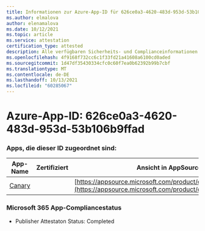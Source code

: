 ```yaml
---
title: Informationen zur Azure-App-ID für 626ce0a3-4620-483d-953d-53b106b9ffad
ms.author: elmalova
author: elenamalova
ms.date: 10/12/2021
ms.topic: article
ms.service: attestation
certification_type: attested
description: Alle verfügbaren Sicherheits- und Complianceinformationen für 626ce0a3-4620-483d-953d-53b106b9ffad.
ms.openlocfilehash: 4f9168f732cc6c1f33fd21a41608a6100cd0aded
ms.sourcegitcommit: 1d47df35430334cfc0c60f7ea0b62392b99b7cbf
ms.translationtype: MT
ms.contentlocale: de-DE
ms.lasthandoff: 10/13/2021
ms.locfileid: "60285067"
---
```

# <a name="azure-app-id-626ce0a3-4620-483d-953d-53b106b9ffad"></a>Azure-App-ID: 626ce0a3-4620-483d-953d-53b106b9ffad


### <a name="apps-associated-with-this-id"></a>Apps, die dieser ID zugeordnet sind:
| **App-Name** | **Zertifiziert** | **Ansicht in AppSource** |
|--------------|---------------|-----------------------|
| [Canary](https://docs.microsoft.com/microsoft-365-app-certification/forward/WA200003193) |  | [https://appsource.microsoft.com/product/office/WA200003193](https://appsource.microsoft.com/product/office/WA200003193) |

### <a name="microsoft-365-app-compliance-status"></a>Microsoft 365 App-Compliancestatus
- Publisher Attestaton Status: Completed
